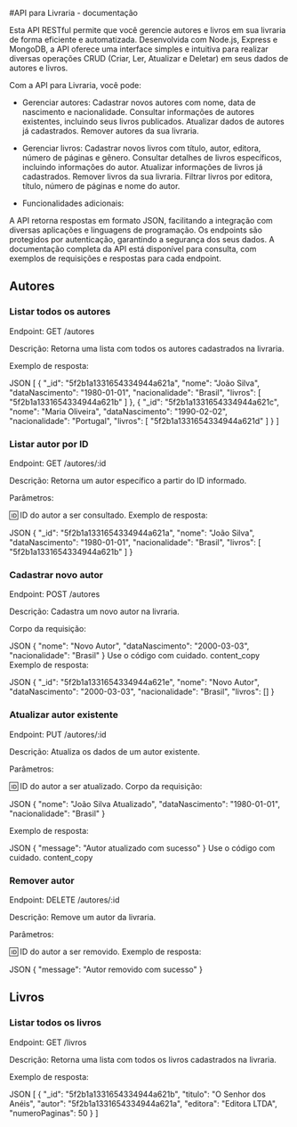 #API para Livraria - documentação



Esta API RESTful permite que você gerencie autores e livros em sua livraria de forma eficiente e automatizada. Desenvolvida com Node.js, Express e MongoDB, a API oferece uma interface simples e intuitiva para realizar diversas operações CRUD (Criar, Ler, Atualizar e Deletar) em seus dados de autores e livros.

Com a API para Livraria, você pode:

* Gerenciar autores:
    Cadastrar novos autores com nome, data de nascimento e nacionalidade.
    Consultar informações de autores existentes, incluindo seus livros publicados.
    Atualizar dados de autores já cadastrados.
    Remover autores da sua livraria.

* Gerenciar livros:
    Cadastrar novos livros com título, autor, editora, número de páginas e gênero.
    Consultar detalhes de livros específicos, incluindo informações do autor.
    Atualizar informações de livros já cadastrados.
    Remover livros da sua livraria.
    Filtrar livros por editora, título, número de páginas e nome do autor.

* Funcionalidades adicionais:

A API retorna respostas em formato JSON, facilitando a integração com diversas aplicações e linguagens de programação.
Os endpoints são protegidos por autenticação, garantindo a segurança dos seus dados.
A documentação completa da API está disponível para consulta, com exemplos de requisições e respostas para cada endpoint.


## Autores

### Listar todos os autores
Endpoint: GET /autores

Descrição: Retorna uma lista com todos os autores cadastrados na livraria.

Exemplo de resposta:

JSON
[
  {
    "_id": "5f2b1a1331654334944a621a",
    "nome": "João Silva",
    "dataNascimento": "1980-01-01",
    "nacionalidade": "Brasil",
    "livros": [
      "5f2b1a1331654334944a621b"
    ]
  },
  {
    "_id": "5f2b1a1331654334944a621c",
    "nome": "Maria Oliveira",
    "dataNascimento": "1990-02-02",
    "nacionalidade": "Portugal",
    "livros": [
      "5f2b1a1331654334944a621d"
    ]
  }
]


### Listar autor por ID
Endpoint: GET /autores/:id

Descrição: Retorna um autor específico a partir do ID informado.

Parâmetros:

:id: ID do autor a ser consultado.
Exemplo de resposta:

JSON
{
  "_id": "5f2b1a1331654334944a621a",
  "nome": "João Silva",
  "dataNascimento": "1980-01-01",
  "nacionalidade": "Brasil",
  "livros": [
    "5f2b1a1331654334944a621b"
  ]
}


### Cadastrar novo autor
Endpoint: POST /autores

Descrição: Cadastra um novo autor na livraria.

Corpo da requisição:

JSON
{
  "nome": "Novo Autor",
  "dataNascimento": "2000-03-03",
  "nacionalidade": "Brasil"
}
Use o código com cuidado.
content_copy
Exemplo de resposta:

JSON
{
  "_id": "5f2b1a1331654334944a621e",
  "nome": "Novo Autor",
  "dataNascimento": "2000-03-03",
  "nacionalidade": "Brasil",
  "livros": []
}


### Atualizar autor existente
Endpoint: PUT /autores/:id

Descrição: Atualiza os dados de um autor existente.

Parâmetros:

:id: ID do autor a ser atualizado.
Corpo da requisição:

JSON
{
  "nome": "João Silva Atualizado",
  "dataNascimento": "1980-01-01",
  "nacionalidade": "Brasil"
}


Exemplo de resposta:

JSON
{
  "message": "Autor atualizado com sucesso"
}
Use o código com cuidado.
content_copy
### Remover autor
Endpoint: DELETE /autores/:id

Descrição: Remove um autor da livraria.

Parâmetros:

:id: ID do autor a ser removido.
Exemplo de resposta:

JSON
{
  "message": "Autor removido com sucesso"
}



## Livros

### Listar todos os livros
Endpoint: GET /livros

Descrição: Retorna uma lista com todos os livros cadastrados na livraria.

Exemplo de resposta:

JSON
[
  {
    "_id": "5f2b1a1331654334944a621b",
    "titulo": "O Senhor dos Anéis",
    "autor": "5f2b1a1331654334944a621a",
    "editora": "Editora LTDA",
    "numeroPaginas": 50
  }
]